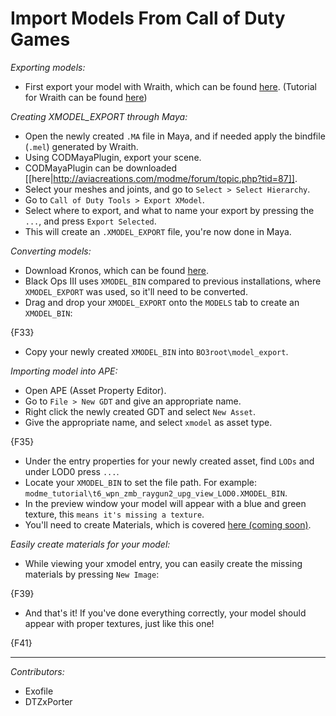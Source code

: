 # Import Models From Call of Duty Games

*Exporting models:*
- First export your model with Wraith, which can be found [here](http://aviacreations.com/modme/forum/topic.php?tid=69). (Tutorial for Wraith can be found [here](Wraith))

*Creating XMODEL_EXPORT through Maya:*
- Open the newly created `.MA` file in Maya, and if needed apply the bindfile (`.mel`) generated by Wraith.
- Using CODMayaPlugin, export your scene.
- CODMayaPlugin can be downloaded [[here|http://aviacreations.com/modme/forum/topic.php?tid=87]].
- Select your meshes and joints, and go to `Select > Select Hierarchy`.
- Go to `Call of Duty Tools > Export XModel`.
- Select where to export, and what to name your export by pressing the `...`, and press `Export Selected`.
- This will create an `.XMODEL_EXPORT` file, you're now done in Maya.

*Converting models:*
- Download Kronos, which can be found [here](http://aviacreations.com/modme/forum/topic.php?tid=179).
- Black Ops III uses `XMODEL_BIN` compared to previous installations, where `XMODEL_EXPORT` was used, so it'll need to be converted.
- Drag and drop your `XMODEL_EXPORT` onto the `MODELS` tab to create an `XMODEL_BIN`:

{F33}

- Copy your newly created `XMODEL_BIN` into `BO3root\model_export`.

*Importing model into APE:*
- Open APE (Asset Property Editor).
- Go to `File > New GDT` and give an appropriate name.
- Right click the newly created GDT and select `New Asset`.
- Give the appropriate name, and select `xmodel` as asset type.

{F35}

- Under the entry properties for your newly created asset, find `LODs` and under LOD0 press `...`.
- Locate your `XMODEL_BIN` to set the file path. For example: `modme_tutorial\t6_wpn_zmb_raygun2_upg_view_LOD0.XMODEL_BIN`.
- In the preview window your model will appear with a blue and green texture, this `means it's missing a texture`.
- You'll need to create Materials, which is covered [here (coming soon)](#).

*Easily create materials for your model:*
- While viewing your xmodel entry, you can easily create the missing materials by pressing `New Image`:

{F39}

- And that's it! If you've done everything correctly, your model should appear with proper textures, just like this one!

{F41}

---

_Contributors:_
- Exofile
- DTZxPorter
